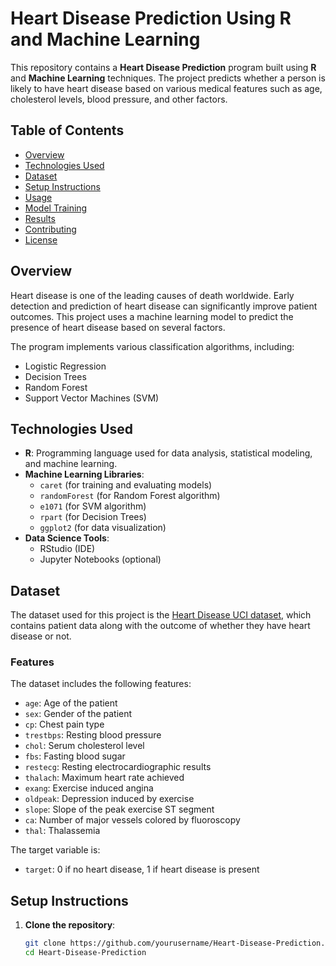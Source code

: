 # Heart Disease Prediction Using R and Machine Learning

This repository contains a **Heart Disease Prediction** program built using **R** and **Machine Learning** techniques. The project predicts whether a person is likely to have heart disease based on various medical features such as age, cholesterol levels, blood pressure, and other factors.

## Table of Contents
- [Overview](#overview)
- [Technologies Used](#technologies-used)
- [Dataset](#dataset)
- [Setup Instructions](#setup-instructions)
- [Usage](#usage)
- [Model Training](#model-training)
- [Results](#results)
- [Contributing](#contributing)
- [License](#license)

## Overview
Heart disease is one of the leading causes of death worldwide. Early detection and prediction of heart disease can significantly improve patient outcomes. This project uses a machine learning model to predict the presence of heart disease based on several factors.

The program implements various classification algorithms, including:
- Logistic Regression
- Decision Trees
- Random Forest
- Support Vector Machines (SVM)

## Technologies Used
- **R**: Programming language used for data analysis, statistical modeling, and machine learning.
- **Machine Learning Libraries**: 
  - `caret` (for training and evaluating models)
  - `randomForest` (for Random Forest algorithm)
  - `e1071` (for SVM algorithm)
  - `rpart` (for Decision Trees)
  - `ggplot2` (for data visualization)
- **Data Science Tools**: 
  - RStudio (IDE)
  - Jupyter Notebooks (optional)

## Dataset
The dataset used for this project is the [Heart Disease UCI dataset](https://archive.ics.uci.edu/ml/datasets/Heart+Disease), which contains patient data along with the outcome of whether they have heart disease or not.

### Features
The dataset includes the following features:
- `age`: Age of the patient
- `sex`: Gender of the patient
- `cp`: Chest pain type
- `trestbps`: Resting blood pressure
- `chol`: Serum cholesterol level
- `fbs`: Fasting blood sugar
- `restecg`: Resting electrocardiographic results
- `thalach`: Maximum heart rate achieved
- `exang`: Exercise induced angina
- `oldpeak`: Depression induced by exercise
- `slope`: Slope of the peak exercise ST segment
- `ca`: Number of major vessels colored by fluoroscopy
- `thal`: Thalassemia

The target variable is:
- `target`: 0 if no heart disease, 1 if heart disease is present

## Setup Instructions
1. **Clone the repository**:
   ```bash
   git clone https://github.com/yourusername/Heart-Disease-Prediction.git
   cd Heart-Disease-Prediction

